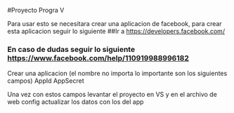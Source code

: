 #Proyecto Progra V

Para usar esto se necesitara crear una aplicacion de facebook, para crear esta aplicacion seguir lo siguiente
##Ir a https://developers.facebook.com/
### En caso de dudas seguir lo siguiente https://www.facebook.com/help/110919988996182
Crear una aplicacion (el nombre no importa lo importante son los siguientes campos)
 AppId
 AppSecret

Una vez con estos campos levantar el proyecto en VS y en el archivo de web config actualizar los datos con los del app